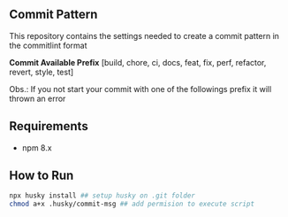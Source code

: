 ## Commit Pattern
This repository contains the settings needed to create a commit pattern in the commitlint format

**Commit Available Prefix**
[build, chore, ci, docs, feat, fix, perf, refactor, revert, style, test]

Obs.: If you not start your commit with one of the followings prefix it will thrown an error

## Requirements
- npm 8.x

## How to Run
```bash
npx husky install ## setup husky on .git folder 
chmod a+x .husky/commit-msg ## add permision to execute script
```

